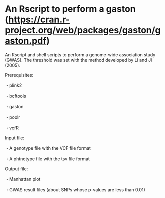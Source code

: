 # An Rscript to perform a gaston (https://cran.r-project.org/web/packages/gaston/gaston.pdf)
An Rscript and shell scripts to perform a genome-wide association study (GWAS). The threshold was set with the method developed by Li and Ji (2005).



Prerequisites:

・plink2 

・bcftools

・gaston

・poolr

・vcfR




Input file:

・A genotype file with the VCF file format

・A phtnotype file with the tsv file format


Output file:

・Manhattan plot

・GWAS result files (about SNPs whose p-values are less than 0.01)

